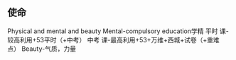 使命
--------------------------------------------------------------------------------------------
Physical and mental and beauty
Mental-compulsory education学精
平时 课-较高利用+53平时（+中考）
中考 课-最高利用+53+万维+西城+试卷（+重难点）
Beauty-气质，力量
